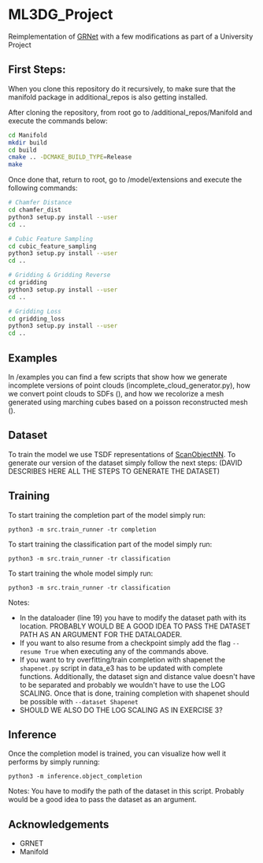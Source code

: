 # ML3DG_Project
Reimplementation of [GRNet](https://github.com/hzxie/GRNet) with a few modifications as part of a University Project

## First Steps:
When you clone this repository do it recursively, to make sure that the manifold package in additional_repos is also getting installed.

After cloning the repository, from root go to /additional_repos/Manifold and execute the commands below:
```sh
cd Manifold
mkdir build
cd build
cmake .. -DCMAKE_BUILD_TYPE=Release
make
```
Once done that, return to root, go to /model/extensions and execute the following commands:
```sh
# Chamfer Distance
cd chamfer_dist
python3 setup.py install --user
cd ..

# Cubic Feature Sampling
cd cubic_feature_sampling
python3 setup.py install --user
cd ..

# Gridding & Gridding Reverse
cd gridding
python3 setup.py install --user
cd ..

# Gridding Loss
cd gridding_loss
python3 setup.py install --user
cd ..
```

## Examples
In /examples you can find a few scripts that show how we generate incomplete versions of point clouds (incomplete_cloud_generator.py), how we convert point clouds to SDFs (), and how we recolorize a mesh generated using marching cubes based on a poisson reconstructed mesh (). 

## Dataset 
To train the model we use TSDF representations of [ScanObjectNN](https://hkust-vgd.github.io/scanobjectnn/). To generate our version of the dataset simply follow the next steps: (DAVID DESCRIBES HERE ALL THE STEPS TO GENERATE THE DATASET)

## Training
To start training the completion part of the model simply run:
```
python3 -m src.train_runner -tr completion
```

To start training the classification part of the model simply run:
```
python3 -m src.train_runner -tr classification
```
To start training the whole model simply run:
```
python3 -m src.train_runner -tr classification
```

Notes: 
- In the dataloader (line 19) you have to modify the dataset path with its location. PROBABLY WOULD BE A GOOD IDEA TO PASS THE DATASET PATH AS AN ARGUMENT FOR THE DATALOADER.
- If you want to also resume from a checkpoint simply add the flag `--resume True` when executing any of the commands above.
- If you want to try overfitting/train completion with shapenet the `shapenet.py` script in data_e3 has to be updated with complete functions. Additionally, the dataset sign and distance value doesn't have to be separated and probably we wouldn't have to use the LOG SCALING. Once that is done, training completion with shapenet should be possible with `--dataset Shapenet`
- SHOULD WE ALSO DO THE LOG SCALING AS IN EXERCISE 3?


## Inference
Once the completion model is trained, you can visualize how well it performs by simply running: 
```
python3 -m inference.object_completion
```
Notes: You have to modify the path of the dataset in this script. Probably would be a good idea to pass the dataset as an argument.



## Acknowledgements
- GRNET
- Manifold